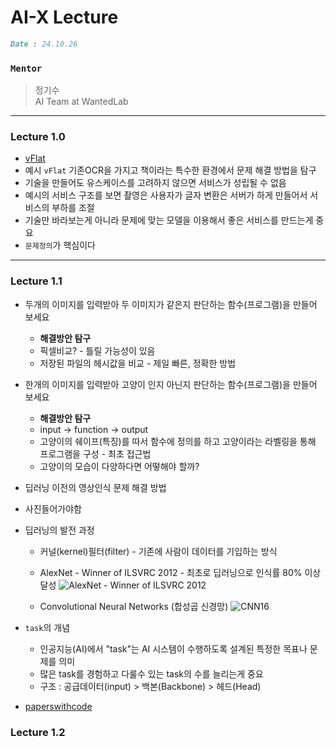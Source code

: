 # AI-X Lecture
```markdown
Date : 24.10.26
```

### ```Mentor```
> 정기수 <br />
> AI Team at WantedLab

---

### Lecture 1.0
+ [vFlat](https://www.vflat.com/)
+ 예시 ```vFlat``` 기존OCR을 가지고 책이라는 특수한 환경에서 문제 해결 방법을 탐구
+ 기술을 만들어도 유스케이스를 고려하지 않으면 서비스가 성립될 수 없음
+ 예시의 서비스 구조를 보면 촬영은 사용자가 글자 변환은 서버가 하게 만들어서 서비스의 부하를 조절
+ 기술만 바라보는게 아니라 문제에 맞는 모델을 이용해서 좋은 서비스를 만드는게 중요
+ ```문제정의```가 핵심이다

---

### Lecture 1.1
+ 두개의 이미지를 입력받아 두 이미지가 같은지 판단하는 함수(프로그램)을 만들어 보세요
    + **해결방안 탐구**
    + 픽셀비교? - 틀릴 가능성이 있음
    + 저장된 파일의 헤시값을 비교 - 제일 빠른, 정확한 방법

+ 한개의 이미지를 입력받아 고양이 인지 아닌지 판단하는 함수(프로그램)을 만들어 보세요
    + **해결방안 탐구**
    + input -> function -> output
    + 고양이의 쉐이프(특징)를 따서 함수에 정의를 하고 고양이라는 라벨링을 통해 프로그램을 구성 - 최초 접근법
    + 고양이의 모습이 다양하다면 어떻해야 할까?

+ 딥러닝 이전의 영상인식 문제 해결 방법
+ 사진들어가야함

+ 딥러닝의 발전 과정
    + 커널(kernel)필터(filter) - 기존에 사람이 데이터를 기입하는 방식

    + AlexNet - Winner of ILSVRC 2012 - 최초로 딥러닝으로 인식률 80% 이상 달성
     ![AlexNet - Winner of ILSVRC 2012](https://miro.medium.com/v2/resize:fit:720/format:webp/1*PjLuynVWCbSC99VrZgW4wQ.jpeg)

    + Convolutional Neural Networks (합성곱 신경망)
    ![CNN16](https://cdn-ilcabpl.nitrocdn.com/XTpGTaZWYQSxctfMHQPVOQKOsBspWTQi/assets/images/optimized/rev-630f56e/learnopencv.com/wp-content/uploads/2023/01/Convolutional-Neural-Networks-1024x611.png)

+ ```task```의 개념
    + 인공지능(AI)에서 "task"는 AI 시스템이 수행하도록 설계된 특정한 목표나 문제를 의미
    + 많은 task를 경험하고 다룰수 있는 task의 수를 늘리는게 중요
    + 구조 : 공급데이터(input) > 백본(Backbone) > 헤드(Head)

+ [paperswithcode](https://paperswithcode.com/)

### Lecture 1.2
